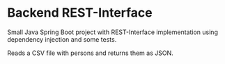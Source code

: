 # Backend REST-Interface

Small Java Spring Boot project with REST-Interface implementation using dependency injection and some tests.

Reads a CSV file with persons and returns them as JSON.
